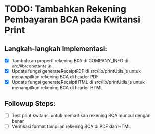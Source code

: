 # TODO: Tambahkan Rekening Pembayaran BCA pada Kwitansi Print

## Langkah-langkah Implementasi:
- [x] Tambahkan properti rekening BCA di COMPANY_INFO di src/lib/constants.js
- [x] Update fungsi generateReceiptPDF di src/lib/printUtils.js untuk menampilkan rekening BCA di header PDF
- [x] Update fungsi generateReceiptHTML di src/lib/printUtils.js untuk menampilkan rekening BCA di header HTML

## Followup Steps:
- [ ] Test print kwitansi untuk memastikan rekening BCA muncul dengan benar
- [ ] Verifikasi format tampilan rekening BCA di PDF dan HTML
